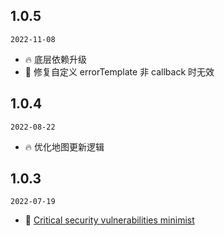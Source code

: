 ## 1.0.5

`2022-11-08`

- 🔥 底层依赖升级
- 🐞 修复自定义 errorTemplate 非 callback 时无效

## 1.0.4

`2022-08-22`

- 🔥 优化地图更新逻辑

## 1.0.3

`2022-07-19`

- 🐞 [Critical security vulnerabilities minimist](https://github.com/ant-design/ant-design-charts/issues/1289)

